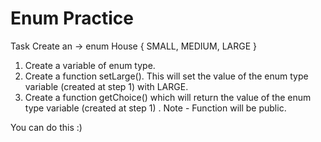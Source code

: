 # Enum Practice

Task Create an -> enum House { SMALL, MEDIUM, LARGE }

1. Create a variable of enum type.
2. Create a function setLarge(). This will set the value of the enum type variable (created at step 1) with LARGE.
3. Create a function getChoice() which will return the value of the enum type variable (created at step 1) .
   Note - Function will be public.

You can do this :)
